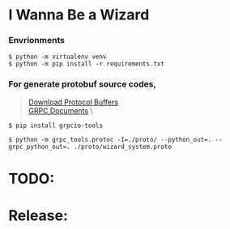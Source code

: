 # I Wanna Be a Wizard

### Envrionments
```
$ python -m virtualenv venv
$ python -m pip install -r requirements.txt
```

### For generate protobuf source codes, 
> [Download Protocol Buffers](https://developers.google.com/protocol-buffers/docs/downloads) \
> [GRPC Documents](https://grpc.io/docs/languages/python/basics/) \
```
$ pip install grpcio-tools
```
```
$ python -m grpc_tools.protoc -I=./proto/ --python_out=. --grpc_python_out=. ./proto/wizard_system.proto
```

# TODO:


# Release:


